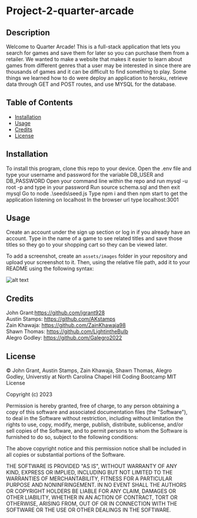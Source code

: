 # Project-2-quarter-arcade

## Description

Welcome to Quarter Arcade! This is a full-stack application that lets you search for games and save them for later so you can purchase them from a retailer. We wanted to make a website that makes it easier to learn about games from different genres that a user may be interested in since there are thousands of games and it can be difficult to find something to play. Some things we learned how to do were deploy an application to heroku, retrieve data through GET and POST routes, and use MYSQL for the database.


## Table of Contents

- [Installation](#installation)
- [Usage](#usage)
- [Credits](#credits)
- [License](#license)

## Installation

To install this program, clone this repo to your device.
Open the .env file and type your username and password for the variable DB_USER and DB_PASSWORD
Open your command line within the repo and run mysql -u root -p and type in your password
Run source schema.sql and then exit mysql
Go to node .\seeds\seed.js
Type npm i and then npm start to get the application listening on localhost
In the browser url type localhost:3001


## Usage

Create an account under the sign up section or log in if you already have an account. Type in the name of a game to see related titles and save those titles so they go to your shopping cart so they can be viewed later.

To add a screenshot, create an `assets/images` folder in your repository and upload your screenshot to it. Then, using the relative file path, add it to your README using the following syntax:

![alt text](assets/images/screenshot.png)

## Credits

John Grant:https://github.com/jgrant928<br>
Austin Stamps: https://github.com/AKstamps<br>
Zain Khawaja: https://github.com/ZainKhawaja98<br>
Shawn Thomas: https://github.com/LightintheBulb<br>
Alegro Godley: https://github.com/Galegro2022<br>


## License

© John Grant, Austin Stamps, Zain Khawaja, Shawn Thomas, Alegro Godley, Universtiy at North Carolina Chapel Hill Coding Bootcamp
MIT License

Copyright (c) 2023

Permission is hereby granted, free of charge, to any person obtaining a copy of this software and associated documentation files (the "Software"), to deal in the Software without restriction, including without limitation the rights to use, copy, modify, merge, publish, distribute, sublicense, and/or sell copies of the Software, and to permit persons to whom the Software is furnished to do so, subject to the following conditions:

The above copyright notice and this permission notice shall be included in all copies or substantial portions of the Software.

THE SOFTWARE IS PROVIDED "AS IS", WITHOUT WARRANTY OF ANY KIND, EXPRESS OR IMPLIED, INCLUDING BUT NOT LIMITED TO THE WARRANTIES OF MERCHANTABILITY, FITNESS FOR A PARTICULAR PURPOSE AND NONINFRINGEMENT. IN NO EVENT SHALL THE AUTHORS OR COPYRIGHT HOLDERS BE LIABLE FOR ANY CLAIM, DAMAGES OR OTHER LIABILITY, WHETHER IN AN ACTION OF CONTRACT, TORT OR OTHERWISE, ARISING FROM, OUT OF OR IN CONNECTION WITH THE SOFTWARE OR THE USE OR OTHER DEALINGS IN THE SOFTWARE.
